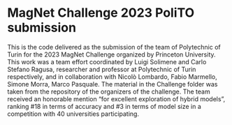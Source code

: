 # MagNet Challenge 2023 PoliTO submission

This is the code delivered as the submission of the team of Polytechnic of Turin for the 2023 MagNet Challenge organized by Princeton University. This work was a team effort coordinated by Luigi Solimene and Carlo Stefano Ragusa, researcher and professor at Polytechnic of Turin respectively, and in collaboration with Nicolò Lombardo, Fabio Marmello, Simone Morra, Marco Pasquale. The material in the Challenge folder was taken from the repository of the organizers of the challenge. The team received an honorable mention “for excellent exploration of hybrid models”, ranking #18 in terms of accuracy and #3 in terms of model size in a competition with 40 universities participating.
